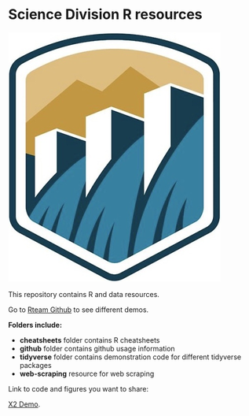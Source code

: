 # Science Division R resources 

!["USBR Logo"](USBR_logo_oct_2019.jpg)

This repository contains R and data resources.

Go to [Rteam Github](https://github.com/BDO-Science/rteam) to see different demos.

**Folders include:**

-   **cheatsheets** folder contains R cheatsheets
-   **github** folder contains github usage information
-   **tidyverse** folder contains demonstration code for different tidyverse packages
-   **web-scraping** resource for web scraping

Link to code and figures you want to share:

[X2 Demo](github-pages-demo-output.html).
